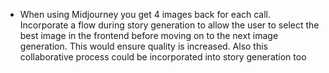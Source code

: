 - When using Midjourney you get 4 images back for each call. Incorporate a flow during story generation to allow the user to select the best image in the frontend before moving on to the next image generation. This would ensure quality is increased. Also this collaborative process could be incorporated into story generation too